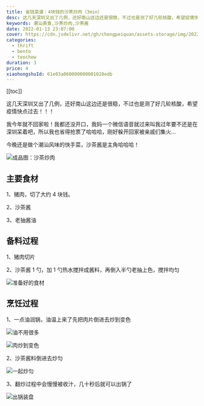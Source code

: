 ```yaml
---
title: 省钱菜谱：4块钱的沙茶炒肉（3min）
desc: 这几天深圳又出了几例，还好南山这边还是很稳，不过也是测了好几轮核酸，希望疫情快点过去！！！今晚还是做个潮汕风味的快手菜，沙茶酱是主角哈哈哈！
keywords: 潮汕美食,沙茶炒肉,沙茶酱
date: 2022-01-13 23:07:00
cover: https://cdn.jsdelivr.net/gh/chengpeiquan/assets-storage/img/2022/01/20220113225102.jpg
categories:
  - thrift
  - bento
  - teochew
duration: 3
price: 4
xiaohongshuId: 61e03a060000000001028edb
---
```


[[toc]]

这几天深圳又出了几例，还好南山这边还是很稳，不过也是测了好几轮核酸，希望疫情快点过去！！！

我今年就不回家啦！我都还没开口，我妈一个微信语音就过来叫我过年要不还是在深圳呆着吧，所以我也省得抢票了哈哈哈，刚好躲开回家被亲戚们集火…

今晚还是做个潮汕风味的快手菜，沙茶酱是主角哈哈哈！

![成品图：沙茶炒肉](https://cdn.jsdelivr.net/gh/chengpeiquan/assets-storage/img/2022/01/20220113225450.jpg)

## 主要食材

1、猪肉，切了大约 4 块钱。

2、沙茶酱

3、老抽酱油

## 备料过程

1、猪肉切片

2、沙茶酱 1 勺，加 1 勺热水搅拌成酱料，再倒入半勺老抽上色，搅拌均匀

![准备好的食材](https://cdn.jsdelivr.net/gh/chengpeiquan/assets-storage/img/2022/01/20220113225455.jpg)

## 烹饪过程

1、一点油润锅，油温上来了先把肉片倒进去炒到变色

![油不用很多](https://cdn.jsdelivr.net/gh/chengpeiquan/assets-storage/img/2022/01/20220113225454.jpg)

![肉炒到变色](https://cdn.jsdelivr.net/gh/chengpeiquan/assets-storage/img/2022/01/20220113225453.jpg)

2、沙茶酱料倒进去炒匀

![一起炒匀](https://cdn.jsdelivr.net/gh/chengpeiquan/assets-storage/img/2022/01/20220113225452.jpg)

3、翻炒过程中会慢慢被收汁，几十秒后就可以出锅了

![出锅装盘](https://cdn.jsdelivr.net/gh/chengpeiquan/assets-storage/img/2022/01/20220113225451.jpg)
